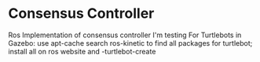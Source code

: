 # Consensus Controller
Ros Implementation of consensus controller I'm testing
For Turtlebots in Gazebo:
use apt-cache search ros-kinetic to find all packages for turtlebot; install all on ros website and -turtlebot-create
